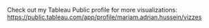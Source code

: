 Check out my Tableau Public profile for more visualizations: https://public.tableau.com/app/profile/mariam.adrian.hussein/vizzes
